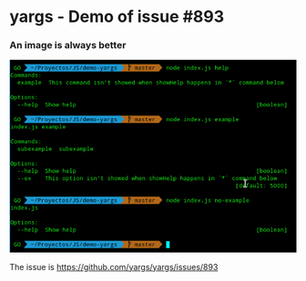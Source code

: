 # yargs - Demo of issue #893

### An image is always better
![Example](./example.jpg)

The issue is https://github.com/yargs/yargs/issues/893
